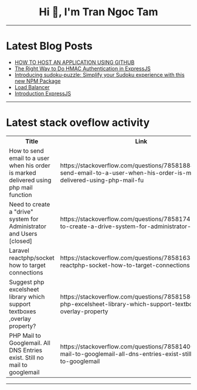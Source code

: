 <h1 align="center">Hi 👋, I'm Tran Ngoc Tam</h1>

---

# Latest Blog Posts 
<!-- BLOG-POST-LIST:START -->
- [HOW TO HOST AN APPLICATION USING GITHUB](https://dev.to/shreeprabha_bhat/how-to-host-an-application-using-github-49bh)
- [The Right Way to Do HMAC Authentication in ExpressJS](https://dev.to/burhanahmeed/the-right-way-to-do-hmac-authentication-in-expressjs-5489)
- [Introducing sudoku-puzzle: Simplify your Sudoku experience with this new NPM Package](https://dev.to/dhanushnehru/introducing-sudoku-puzzle-simplify-your-sudoku-experience-with-this-new-npm-package-1249)
- [Load Balancer](https://dev.to/mustafacam/load-balancer-1l1d)
- [Introduction ExpressJS](https://dev.to/dana-fullstack-dev/introduction-expressjs-59bi)
<!-- BLOG-POST-LIST:END -->

---

# Latest stack oveflow activity
<table>
  <tr><th>Title</th><th>Link</th></tr>
  <!-- STACKOVERFLOW:START --><tr><td>How to send email to a user when his order is marked delivered using php mail function</td><td>https://stackoverflow.com/questions/78581884/how-to-send-email-to-a-user-when-his-order-is-marked-delivered-using-php-mail-fu</td></tr><tr><td>Need to create a &quot;drive&quot; system for Administrator and Users [closed]</td><td>https://stackoverflow.com/questions/78581747/need-to-create-a-drive-system-for-administrator-and-users</td></tr><tr><td>Laravel reactphp/socket how to target connections</td><td>https://stackoverflow.com/questions/78581633/laravel-reactphp-socket-how-to-target-connections</td></tr><tr><td>Suggest php excelsheet library which support textboxes ,overlay property?</td><td>https://stackoverflow.com/questions/78581586/suggest-php-excelsheet-library-which-support-textboxes-overlay-property</td></tr><tr><td>PHP Mail to Googlemail. All DNS Entries exist. Still no mail to googlemail</td><td>https://stackoverflow.com/questions/78581400/php-mail-to-googlemail-all-dns-entries-exist-still-no-mail-to-googlemail</td></tr><!-- STACKOVERFLOW:END -->
</table>

---


